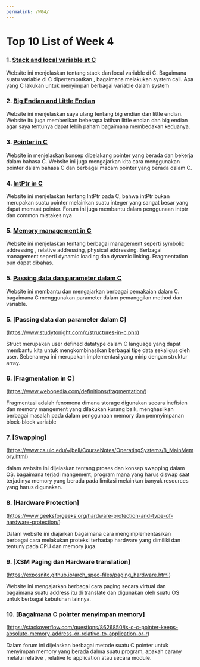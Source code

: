 ```yaml
---
permalink: /W04/
---
```


# Top 10 List of Week 4

### 1. [Stack and local variable at C ](http://www.it.uc3m.es/pbasanta/asng/course_notes/dynamic_memory_stack_en.html)

Website ini menjelaskan tentang stack dan local variable di C. Bagaimana suatu variable di C dipertempatkan , bagaimana melakukan system call. Apa yang C lakukan untuk menyimpan berbagai variable dalam system

### 2. [Big Endian and Little Endian](https://chortle.ccsu.edu/AssemblyTutorial/Chapter-15/ass15_3.html)

Website ini menjelaskan saya ulang tentang big endian dan little endian. Website itu juga memberikan beberapa latihan little endian dan big endian agar saya tentunya dapat lebih paham bagaimana membedakan keduanya.

### 3. [Pointer in C](https://www.tutorialspoint.com/cprogramming/c_pointers.htm)

Website in menjelaskan konsep dibelakang pointer yang berada dan bekerja dalam bahasa C. Website ini juga mengajarkan kita cara menggunakan pointer dalam bahasa C dan berbagai macam pointer yang berada dalam C.

### 4. [IntPtr in C](https://stackoverflow.com/questions/26330435/intptr-vs-c-pointers)

Website ini menjelaskan tentang IntPtr pada C, bahwa intPtr bukan merupakan suatu pointer melainkan suatu integer yang sangat besar yang dapat memuat pointer. Forum ini juga membantu dalam penggunaan intptr dan common mistakes nya 

### 5. [Memory management in C](https://www.tutorialspoint.com/operating_system/os_memory_management.htm)

Website ini menjelaskan tentang berbagai management seperti symbolic addressing , relative addressing, 	physical addressing. Berbagai management seperti dynamic loading dan dynamic linking. Fragmentation pun dapat dibahas.

### 5. [Passing data dan parameter dalam C](https://belajarohbelajar.blogspot.com/2012/04/passing-parameter-c.html)

Website ini membantu dan mengajarkan berbagai pemakaian dalam C. bagaimana C menggunakan parameter dalam pemanggilan method dan variable.

### 5. [Passing data dan parameter dalam C]
(https://www.studytonight.com/c/structures-in-c.php)

Struct merupakan user defined datatype dalam C language yang dapat membantu kita untuk mengkombinasikan berbagai tipe data sekaligus oleh user. Sebenarnya ini merupakan implementasi yang mirip dengan struktur array.

### 6. [Fragmentation in C]
(https://www.webopedia.com/definitions/fragmentation/)

Fragmentasi adalah fenomena dimana storage digunakan secara inefisien dan memory mangement yang dilakukan kurang baik, menghasilkan berbagai masalah pada dalam penggunaan memory dan pemnyimpanan block-block variable

### 7. [Swapping]
(https://www.cs.uic.edu/~jbell/CourseNotes/OperatingSystems/8_MainMemory.html)

dalam website ini dijelaskan tentang proses dan konsep swapping dalam OS. bagaimana terjadi mangement, program mana yang harus diswap saat terjadinya memory yang berada pada limitasi melainkan banyak resources yang harus digunakan.

### 8. [Hardware Protection]
(https://www.geeksforgeeks.org/hardware-protection-and-type-of-hardware-protection/)

Dalam website ini diajarkan bagaimana cara mengimplementasikan berbagai cara melakukan proteksi terhadap hardware yang dimiliki dan tentuny pada CPU dan memory juga.


### 9. [XSM Paging dan Hardware translation]
(https://exposnitc.github.io/arch_spec-files/paging_hardware.html)

Website ini mengajarkan berbagai cara paging secara virtual dan bagaimana suatu address itu di translate dan digunakan oleh suatu OS untuk berbagai kebutuhan lainnya.

### 10. [Bagaimana C pointer menyimpan memory]
(https://stackoverflow.com/questions/8626850/is-c-c-pointer-keeps-absolute-memory-address-or-relative-to-application-or-r)

Dalam forum ini dijelaskan berbagai metode suatu C pointer untuk menyimpan memory yang berada dalma suatu program, apakah carany melalui relative , relative to application atau secara module.

